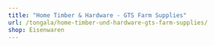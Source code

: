 ```yaml
---
title: "Home Timber & Hardware - GTS Farm Supplies"
url: /tongala/home-timber-und-hardware-gts-farm-supplies/
shop: Eisenwaren
---
```

